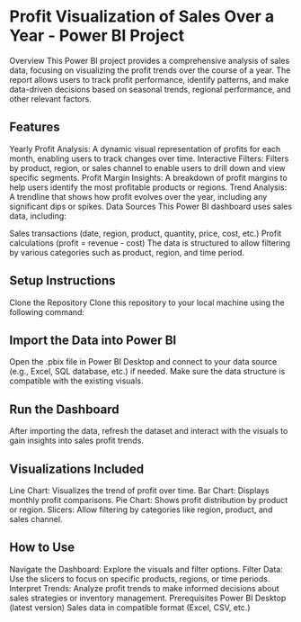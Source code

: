 # Profit Visualization of Sales Over a Year - Power BI Project
Overview
This Power BI project provides a comprehensive analysis of sales data, focusing on visualizing the profit trends over the course of a year. The report allows users to track profit performance, identify patterns, and make data-driven decisions based on seasonal trends, regional performance, and other relevant factors.

## Features

Yearly Profit Analysis: A dynamic visual representation of profits for each month, enabling users to track changes over time.
Interactive Filters: Filters by product, region, or sales channel to enable users to drill down and view specific segments.
Profit Margin Insights: A breakdown of profit margins to help users identify the most profitable products or regions.
Trend Analysis: A trendline that shows how profit evolves over the year, including any significant dips or spikes.
Data Sources
This Power BI dashboard uses sales data, including:

Sales transactions (date, region, product, quantity, price, cost, etc.)
Profit calculations (profit = revenue - cost)
The data is structured to allow filtering by various categories such as product, region, and time period.

## Setup Instructions
Clone the Repository
Clone this repository to your local machine using the following command:

## Import the Data into Power BI
Open the .pbix file in Power BI Desktop and connect to your data source (e.g., Excel, SQL database, etc.) if needed. Make sure the data structure is compatible with the existing visuals.

## Run the Dashboard
After importing the data, refresh the dataset and interact with the visuals to gain insights into sales profit trends.

## Visualizations Included
Line Chart: Visualizes the trend of profit over time.
Bar Chart: Displays monthly profit comparisons.
Pie Chart: Shows profit distribution by product or region.
Slicers: Allow filtering by categories like region, product, and sales channel.
## How to Use
Navigate the Dashboard: Explore the visuals and filter options.
Filter Data: Use the slicers to focus on specific products, regions, or time periods.
Interpret Trends: Analyze profit trends to make informed decisions about sales strategies or inventory management.
Prerequisites
Power BI Desktop (latest version)
Sales data in compatible format (Excel, CSV, etc.)
